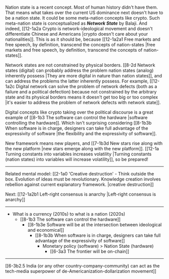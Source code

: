 Nation state is a recent concept. Most of human history didn't have them. That means what takes over the current US dominance next doesn't have to be a nation state. It could be some meta-nation concepts like crypto. Such meta-nation state is conceptualized as ***Network State*** by Balaji. And indeed, [[12-1a2a Crypto is network-ideological movement and doesn't differentiate Chinese and Americans |crypto doesn't care about your nationalities]]. This is as it should be, because [[12-1a2a1 Free markets and free speech, by definition, transcend the concepts of nation-states |free markets and free speech, by definition, transcend the concepts of nation-states]]. 

Network states are not constrained by physical borders. [[8-2d Network states (digital) can probably address the problem nation states (analog) inherently possess |They are more digital in nature than nation states]], and can address the problems the latter inherently possess. For example, [[12-1a2c Digital network can solve the problem of network defects (both as a failure and a political defection) because not constrained by the arbitrary state and its physical borders means it doesn't get too big or too complex |it's easier to address the problem of network defects with network state]].

Digital concepts like crypto taking over the political discourse is a great example of [[8-1b3 The software can control the hardware |software controlling the hardware]]. Which isn't surprising considering [[8-1b3b When software is in charge, designers can take full advantage of the expressivity of software |the flexibility and the expressivity of software]].

New framework means new players, and [[7-1b3d New stars rise along with the new platform |new stars emerge along with the new platform]]. [[12-1a Turning constants into variables increases volatility |Turning constants (nation states) into variables will increase volatility]], so be prepared!

---
Related mental model: [[2-1a0 'Creative destruction' - Think outside the box. Evolution of ideas must be revolutionary. Knowledge creation involves rebellion against current explanatory framework. |creative destruction]]

Next: [[12-1a2b1 Left-right consensus is anarchy |Left-right consensus is anarchy]]

---
- What is a currency (2010s) to what is a nation (2020s)
	- [[8-1b3 The software can control the hardware]]
		- [[8-1b3e Software will be at the intersection between ideological and economical]]
			- [[8-1b3b When software is in charge, designers can take full advantage of the expressivity of software]]
				- Monetary policy (software) > Nation State (hardware)
					- [[6-3a3 The frontier will be on-chain]]

---
[[6-3b2.5 India (or any other country-company-community) can act as the tech-media superpower of de-Americanization-dollarization movement]]